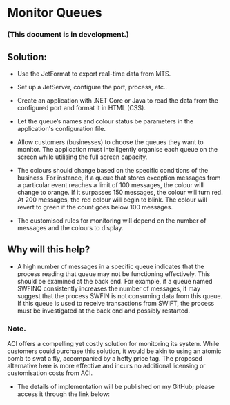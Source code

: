 # Monitor Queues 
### (This document is in development.)
 
## Solution:

- Use the JetFormat to export real-time data from MTS.

- Set up a JetServer, configure the port, process, etc..

- Create an application with .NET Core or Java to read the data from the configured port and format it in HTML (CSS).

- Let the queue’s names and colour status be parameters in the application's configuration file.

- Allow customers (businesses) to choose the queues they want to monitor. The application must intelligently organise each queue on the screen while utilising the full screen capacity.

- The colours should change based on the specific conditions of the business. For instance, if a queue that stores exception messages from a particular event reaches a limit of 100 messages, the colour will change to orange. If it surpasses 150 messages, the colour will turn red. At 200 messages, the red colour will begin to blink. The colour will revert to green if the count goes below 100 messages.

- The customised rules for monitoring will depend on the number of messages and the colours to display.
 
## Why will this help? 
- A high number of messages in a specific queue indicates that the process reading that queue may not be functioning effectively. This should be examined at the back end. For example, if a queue named SWFINQ consistently increases the number of messages, it may suggest that the process SWFIN is not consuming data from this queue. If this queue is used to receive transactions from SWIFT, the process must be investigated at the back end and possibly restarted.

### Note.
ACI offers a compelling yet costly solution for monitoring its system. While customers could purchase this solution, it would be akin to using an atomic bomb to swat a fly, accompanied by a hefty price tag. The proposed alternative here is more effective and incurs no additional licensing or customisation costs from ACI.

- The details of implementation will be published on my GitHub; please access it through the link below:
